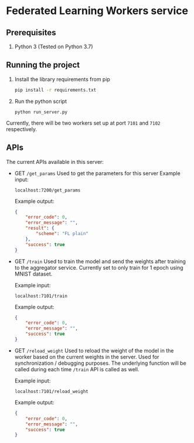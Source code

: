 # Federated Learning Workers service

## Prerequisites
1. Python 3 (Tested on Python 3.7)

## Running the project

1.  Install the library requirements from pip
    ```bash
    pip install -r requirements.txt
    ```

2.  Run the python script
    ```
    python run_server.py
    ```
    
Currently, there will be two workers set up at port `7101` and `7102` respectively.

## APIs 

The current APIs available in this server:
*   GET `/get_params`
    Used to get the parameters for this server
    Example input:
    ```
    localhost:7200/get_params 
    ``` 

    Example output:
    ```json
    {
        "error_code": 0,
        "error_message": "",
        "result": {
            "scheme": "FL plain"
        },
        "success": true
    }
    ```

*   GET `/train`
    Used to train the model and send the weights after training to the aggregator service. 
    Currently set to only train for 1 epoch using MNIST dataset. 
    
    Example input: 
    ```
    localhost:7101/train 
    ``` 
    
    Example output: 
    ```json
    {
        "error_code": 0,
        "error_message": "",
        "success": true
    }
    ```

*   GET `/reload_weight`
    Used to reload the weight of the model in the worker based on the current weights in the server. 
    Used for synchronization / debugging purposes. 
    The underlying function will be called during each time `/train` API is called as well.
    
    Example input: 
    ```
    localhost:7101/reload_weight 
    ``` 
    
     Example output: 
    ```json
    {
        "error_code": 0,
        "error_message": "",
        "success": true
    }
    ```
    